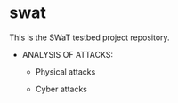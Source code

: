 # swat

This is the SWaT testbed project repository. 

* ANALYSIS OF ATTACKS:

  * Physical attacks

  * Cyber attacks 
  

  
